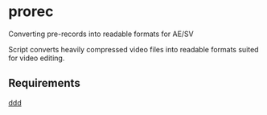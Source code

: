 # prorec

Converting pre-records into readable formats for AE/SV

Script converts heavily compressed video files into readable formats suited for video editing. 

## Requirements
[ddd](http://google.com)
  
